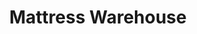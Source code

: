 ---
title: "Mattress Warehouse"
url: /arlington/mattress-warehouse-south-joyce-street/
shop: Betten
---